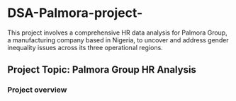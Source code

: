 # DSA-Palmora-project-
 This project involves a comprehensive HR data analysis for Palmora Group, a manufacturing company based in Nigeria, to uncover and address gender inequality issues across its three operational regions. 

## Project Topic: Palmora Group HR Analysis 

### Project overview

 
